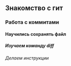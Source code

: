 ## Знакомство с гит 
### Работа с коммитами
#### Научились сохранять файл
##### Изучаем команду diff
###### Делаем инструкции